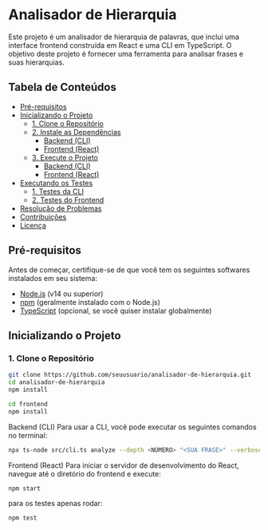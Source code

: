 # Analisador de Hierarquia

Este projeto é um analisador de hierarquia de palavras, que inclui uma interface frontend construída em React e uma CLI em TypeScript. O objetivo deste projeto é fornecer uma ferramenta para analisar frases e suas hierarquias.

## Tabela de Conteúdos

- [Pré-requisitos](#pré-requisitos)
- [Inicializando o Projeto](#inicializando-o-projeto)
  - [1. Clone o Repositório](#1-clone-o-repositório)
  - [2. Instale as Dependências](#2-instale-as-dependências)
    - [Backend (CLI)](#backend-cli)
    - [Frontend (React)](#frontend-react)
  - [3. Execute o Projeto](#3-execute-o-projeto)
    - [Backend (CLI)](#backend-cli-1)
    - [Frontend (React)](#frontend-react-1)
- [Executando os Testes](#executando-os-testes)
  - [1. Testes da CLI](#1-testes-da-cli)
  - [2. Testes do Frontend](#2-testes-do-frontend)
- [Resolução de Problemas](#resolução-de-problemas)
- [Contribuições](#contribuições)
- [Licença](#licença)

## Pré-requisitos

Antes de começar, certifique-se de que você tem os seguintes softwares instalados em seu sistema:

- [Node.js](https://nodejs.org/) (v14 ou superior)
- [npm](https://www.npmjs.com/) (geralmente instalado com o Node.js)
- [TypeScript](https://www.typescriptlang.org/) (opcional, se você quiser instalar globalmente)

## Inicializando o Projeto

### 1. Clone o Repositório

```bash
git clone https://github.com/seuusuario/analisador-de-hierarquia.git
cd analisador-de-hierarquia
npm install 

cd frontend
npm install
```


Backend (CLI)
Para usar a CLI, você pode executar os seguintes comandos no terminal:

```bash
npx ts-node src/cli.ts analyze --depth <NÚMERO> "<SUA FRASE>" --verbose
```

Frontend (React)
Para iniciar o servidor de desenvolvimento do React, navegue até o diretório do frontend e execute:

```bash
npm start
```

para os testes apenas rodar:

```bash
npm test
```